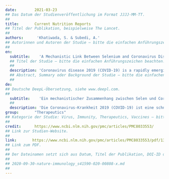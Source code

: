 ```yaml
---
date:        2021-03-23
## Das Datum der Studienveröffentlichung im Format JJJJ-MM-TT.
##
title:       Current Nutrition Reports
## Titel der Publikation, beispielweise The Lancet.
##
authors:      'Khatiwada, S. & Subedi, A.'
## Autorinnen und Autoren der Studie – bitte die einfachen Anführungszeichen beachten!
##
en:
  subtitle:    'A Mechanistic Link Between Selenium and Coronavirus Disease 2019 (COVID-19)'
  ## Titel der Studie – bitte die einfachen Anführungszeichen beachten!
  ##
  description: 'Coronavirus disease 2019 (COVID-19) is a rapidly emerging disease caused by a highly contagious virus called severe acute respiratory syndrome coronavirus 2 (SARS-CoV-2), and this disease has affected millions of people across the world and led to hundreds of thousands of deaths worldwide. Nutrition is a key factor related to this disease, and nutritional status may determine the risk and outcomes of SARS-CoV-2 infection. Selenium is one of the major trace elements required for redox functions and has significant roles in viral infections. The purpose of this review was to examine the current evidence on the role of selenium in COVID-19. We reviewed studies on selenium and COVID-19, and other relevant studies to understand how selenium status can modify the risk of SARS-CoV-2 infection, and how selenium status might affect a person post-infection. We found that oxidative stress is a characteristic feature of COVID-19 disease, which is linked with the immunopathological disorder observed in individuals with severe COVID-19. Selenium plays a key role in strengthening immunity, reducing oxidative stress, preventing viral infections and supporting critical illness. Moreover, selenium deficiency is related to oxidative stress and hyperinflammation seen in critical illness, and selenium deficiency is found to be associated with the severity of COVID-19 disease. Selenium supplementation at an appropriate dose may act as supportive therapy in COVID-19. Future studies in large cohorts of COVID-19 are warranted to verify the benefits of selenium supplementation for reducing risk and severity of COVID-19. '
  ## Abstract, Summary oder Background der Studie – bitte die einfachen Anführungszeichen beachten!
  ##
de: 
## Deutsche DeepL-Übersetzung, siehe www.deepl.com.
##
  subtitle:    'Ein mechanistischer Zusammenhang zwischen Selen und Coronavirus-Erkrankungen 2019 (COVID-19)'
  ##
  description: 'Die Coronavirus-Krankheit 2019 (COVID-19) ist eine schnell aufkommende Krankheit, die durch ein hochansteckendes Virus namens Schweres Akutes Respiratorisches Syndrom Coronavirus 2 (SARS-CoV-2) verursacht wird, und diese Krankheit hat Millionen von Menschen auf der ganzen Welt betroffen und weltweit zu Hunderttausenden von Todesfällen geführt. Die Ernährung ist ein Schlüsselfaktor im Zusammenhang mit dieser Krankheit, und der Ernährungszustand kann das Risiko und die Folgen einer SARS-CoV-2-Infektion bestimmen. Selen ist eines der wichtigsten Spurenelemente, das für Redoxfunktionen erforderlich ist und eine wichtige Rolle bei Virusinfektionen spielt. Ziel dieser Übersichtsarbeit war, die aktuellen Erkenntnisse über die Rolle von Selen bei COVID-19 zu untersuchen. Wir überprüften Studien zu Selen und COVID-19 sowie andere relevante Studien, um zu verstehen, wie der Selenstatus das Risiko einer SARS-CoV-2-Infektion verändern kann und wie sich der Selenstatus auf eine Person nach der Infektion auswirken könnte. Wir fanden heraus, dass oxidativer Stress ein charakteristisches Merkmal der COVID-19-Erkrankung ist, das mit der immunpathologischen Störung zusammenhängt, die bei Personen mit schwerem COVID-19 beobachtet wird. Selen spielt eine Schlüsselrolle bei der Stärkung der Immunität, der Verringerung des oxidativen Stresses, der Vorbeugung von Virusinfektionen und der Unterstützung kritischer Erkrankungen. Darüber hinaus steht Selenmangel im Zusammenhang mit oxidativem Stress und Hyperinflammation, wie sie bei kritischen Erkrankungen auftreten, und Selenmangel wird mit dem Schweregrad der COVID-19-Erkrankung in Verbindung gebracht. Eine Selensupplementierung in angemessener Dosierung könnte als unterstützende Therapie bei COVID-19 dienen. Zukünftige Studien an großen Kohorten von COVID-19 sind gerechtfertigt, um den Nutzen einer Selensupplementierung zur Verringerung des Risikos und des Schweregrads von COVID-19 zu überprüfen.'
group:       "Therapeutics"
## Kategorie der Studie: Virus, Immunity, Therapeutics, Vaccines – bitte die Anführungszeichen beachten!
##
credit:      https://www.ncbi.nlm.nih.gov/pmc/articles/PMC8033553/
## Link zur Studien-Website.
##
link:       https://www.ncbi.nlm.nih.gov/pmc/articles/PMC8033553/pdf/13668_2021_Article_354.pdf
## Link zum PDF.
##
## Der Dateinamen setzt sich aus Datum, Titel der Publikation, DOI-ID der Studie (nach dem letzten Slash) und der Dateiendung zusammen. Bitte den Unterstrich vor der DOI-ID beachten!
##
## 2020-09-30-nature-immunology_s41590-020-00808-x.md
##
---
```

<object data="{{ page.link }}" style='height:calc(100vh - 400px); width: 100%' type='application/pdf'></object>